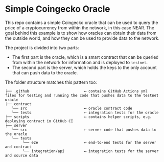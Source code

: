 # Simple Coingecko Oracle
This repo contains a simple Coingecko oracle that can be used to query the price of a cryptocurrency from within the network, in this case NEAR. The goal behind this example is to show how oracles can obtain their data from the outside world, and how they can be used to provide data to the network. 

The project is divided into two parts:
  - The first part is the oracle, which is a smart contract that can be queried from within the network for information and is deployed to `testnet`.
  - The second part is the server, which holds the keys to the only account that can push data to the oracle.

The folder structure matches this pattern too:

```
├── .github                         ⟵ contains GitHub Actions yml files for testing and running the code that pushes data to the testnet oracle
├── contract
   └── src                          ⟵ oracle contract code
   └── tests                        ⟵ integration tests for the oracle
├── scripts                         ⟵ contains helper scripts, e.g. deploying contract in GitHub CI  
├── server
   └── src                          ⟵ server code that pushes data to the oracle
   └── tests                        
        └── e2e                     ⟵ end-to-end tests for the server and contract
        └── integration/api         ⟵ integration tests for the server and source data
```